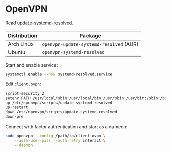 # OpenVPN

Read [update-systemd-resolved](https://github.com/jonathanio/update-systemd-resolved).

| Distribution | Package                                 |
| ------------ | --------------------------------------- |
| Arch Linux   | `openvpn-update-systemd-resolved` (AUR) |
| Ubuntu       | `openvpn-systemd-resolved`              |

Start and enable service:

```sh
systemctl enable --now systemd-resolved.service
```

Edit `client.ovpn`:

```txt
script-security 2
setenv PATH /usr/local/sbin:/usr/local/bin:/usr/sbin:/usr/bin:/sbin:/bin
up /etc/openvpn/scripts/update-systemd-resolved
up-restart
down /etc/openvpn/scripts/update-systemd-resolved
down-pre
```

Connect with factor authentication and start as a dameon:

```sh
sudo openvpn --config /path/to/client.ovpn \
    --auth-user-pass --auth-retry interact \
    --daemon
```
